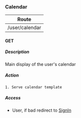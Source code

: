 ### Calendar

| Route          |
| -------------- |
| /user/calendar |

#### GET

##### Description
Main display of the user's calendar

##### Action
    1. Serve calendar template

##### Access
 * User, if bad redirect to [SignIn](/http/app/routes/sign-in.md#get)

